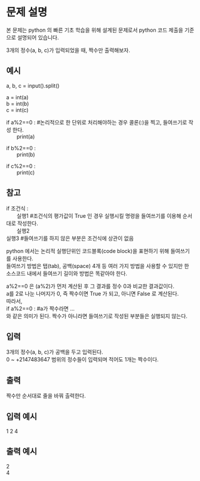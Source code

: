 # 문제 설명

본 문제는 python 의 빠른 기초 학습을 위해 설계된 문제로서 python 코드 제출을 기준으로 설명되어 있습니다.

3개의 정수(a, b, c)가 입력되었을 때, 짝수만 출력해보자.

## 예시

a, b, c = input().split()

a = int(a)  
b = int(b)  
c = int(c)

if a%2==0 : #논리적으로 한 단위로 처리해야하는 경우 콜론(:)을 찍고, 들여쓰기로 작성 한다.  
  print(a)

if b%2==0 :  
  print(b)

if c%2==0 :  
  print(c)

## 참고

if 조건식 :  
  실행1 #조건식의 평가값이 True 인 경우 실행시킬 명령을 들여쓰기를 이용해 순서대로 작성한다.  
  실행2  
실행3 #들여쓰기를 하지 않은 부분은 조건식에 상관이 없음

python 에서는 논리적 실행단위인 코드블록(code block)을 표현하기 위해 들여쓰기를 사용한다.  
들여쓰기 방법은 탭(tab), 공백(space) 4개 등 여러 가지 방법을 사용할 수 있지만
한 소스코드 내에서 들여쓰기 길이와 방법은 똑같아야 한다.

a%2==0 은 (a%2)가 먼저 계산된 후 그 결과를 정수 0과 비교한 결과값이다.  
a를 2로 나눈 나머지가 0, 즉 짝수이면 True 가 되고, 아니면 False 로 계산된다.  
따라서,  
if a%2==0 : #a가 짝수라면 ...  
와 같은 의미가 된다. 짝수가 아니라면 들여쓰기로 작성된 부분들은 실행되지 않는다.

## 입력

3개의 정수(a, b, c)가 공백을 두고 입력된다.  
0 ~ +2147483647 범위의 정수들이 입력되며 적어도 1개는 짝수이다.

## 출력

짝수만 순서대로 줄을 바꿔 출력한다.

## 입력 예시

1 2 4

## 출력 예시

2  
4
